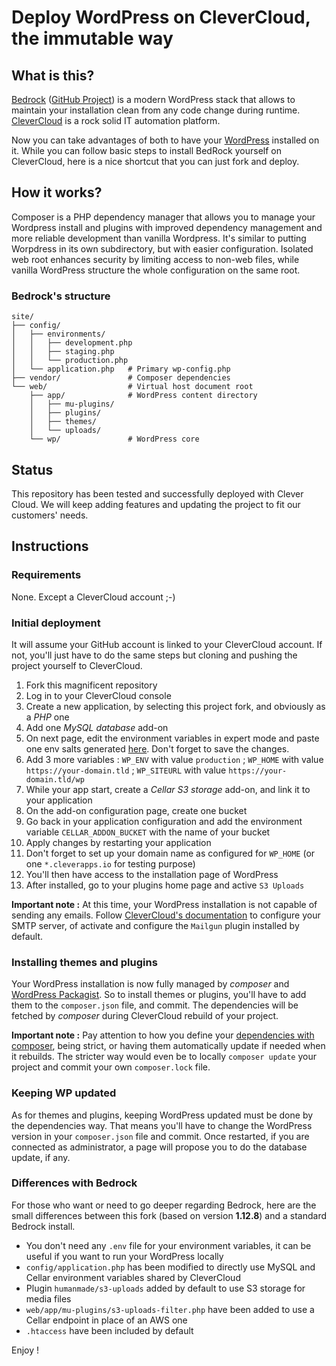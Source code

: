# Deploy WordPress on CleverCloud, the immutable way

## What is this?

[Bedrock](https://roots.io/bedrock/) ([GitHub Project](https://github.com/roots/bedrock)) is a modern WordPress stack that allows to maintain your installation clean from any code change during runtime. [CleverCloud](https://www.clever-cloud.com/) is a rock solid IT automation platform.

Now you can take advantages of both to have your [WordPress](https://wordpress.org) installed on it. While you can follow basic steps to install BedRock yourself on CleverCloud, here is a nice shortcut that you can just fork and deploy.

## How it works?
Composer is a PHP dependency manager that allows you to manage your Wordpress install and plugins with improved dependency management and more reliable development than vanilla Wordpress. It's similar to putting Worpdress in its own subdirectory, but with easier configuration. Isolated web root enhances security by limiting access to non-web files, while vanilla WordPress structure the whole configuration on the same root.

### Bedrock's structure

```
site/
├── config/
│   ├── environments/
│   │   ├── development.php
│   │   ├── staging.php
│   │   └── production.php
│   └── application.php   # Primary wp-config.php
├── vendor/               # Composer dependencies
└── web/                  # Virtual host document root
    ├── app/              # WordPress content directory
    │   ├── mu-plugins/
    │   ├── plugins/
    │   ├── themes/
    │   └── uploads/
    └── wp/               # WordPress core

  ```
## Status

This repository has been tested and successfully deployed with Clever Cloud. We will keep adding features and updating the project to fit our customers' needs.

## Instructions

### Requirements

None. Except a CleverCloud account ;-)

### Initial deployment

It will assume your GitHub account is linked to your CleverCloud account. If not, you'll just have to do the same steps but cloning and pushing the project yourself to CleverCloud.

1. Fork this magnificent repository
1. Log in to your CleverCloud console
1. Create a new application, by selecting this project fork, and obviously as a *PHP* one
1. Add one *MySQL database* add-on
1. On next page, edit the environment variables in expert mode and paste one env salts generated [here](https://cdn.roots.io/salts.html). Don't forget to save the changes.
1. Add 3 more variables : `WP_ENV` with value `production` ; `WP_HOME` with value `https://your-domain.tld` ; `WP_SITEURL` with value `https://your-domain.tld/wp`
1. While your app start, create a *Cellar S3 storage* add-on, and link it to your application
1. On the add-on configuration page, create one bucket
1. Go back in your application configuration and add the environment variable `CELLAR_ADDON_BUCKET` with the name of your bucket
1. Apply changes by restarting your application
1. Don't forget to set up your domain name as configured for `WP_HOME` (or one `*.cleverapps.io` for testing purpose)
1. You'll then have access to the installation page of WordPress
1. After installed, go to your plugins home page and active `S3 Uploads`

**Important note :** At this time, your WordPress installation is not capable of sending any emails. Follow  [CleverCloud's documentation](https://www.clever-cloud.com/doc/php/php-apps/#sending-emails) to configure your SMTP server, of activate and configure the `Mailgun` plugin installed by default.

### Installing themes and plugins

Your WordPress installation is now fully managed by _composer_ and [WordPress Packagist](https://wpackagist.org). So to install themes or plugins, you'll have to add them to the `composer.json` file, and commit. The dependencies will be fetched by _composer_ during CleverCloud rebuild of your project.

**Important note :** Pay attention to how you define your [dependencies with composer](https://getcomposer.org/doc/01-basic-usage.md#installing-dependencies), being strict, or having them automatically update if needed when it rebuilds. The stricter way would even be to locally `composer update` your project and commit your own `composer.lock` file.

### Keeping WP updated

As for themes and plugins, keeping WordPress updated must be done by the dependencies way. That means you'll have to change the WordPress version in your `composer.json` file and commit. Once restarted, if you are connected as administrator, a page will propose you to do the database update, if any.

### Differences with Bedrock

For those who want or need to go deeper regarding Bedrock, here are the small differences between this fork (based on version __1.12.8__) and a standard Bedrock install.
- You don't need any `.env` file for your environment variables, it can be useful if you want to run your WordPress locally
- `config/application.php` has been modified to directly use MySQL and Cellar environment variables shared by CleverCloud
- Plugin `humanmade/s3-uploads` added by default to use S3 storage for media files
- `web/app/mu-plugins/s3-uploads-filter.php` have been added to use a Cellar endpoint in place of an AWS one
- `.htaccess` have been included by default

Enjoy !
